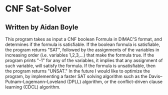# CNF Sat-Solver
## Written by Aidan Boyle
This program takes as input a CNF boolean Formula in DIMAC'S format, and determines if the formula is satisfiable.  If the boolean formula is satisfiable, the program returns "SAT", followed by the assignments of the variables in increasing order (i.e. variables 1,2,3,...) that make the formula true. If the program prints "-1" for any of the variables, it implies that any assignment of such variable, will satisfy the formula. If the formula is unsatisfiable, then the program returns "UNSAT."
In the future I would like to optimize the program, by implementing a faster SAT solving algorithm such as the Davis–Putnam–Logemann–Loveland (DPLL) algorithm, or  the conflict-driven clause learning (CDCL) algorithm. 
